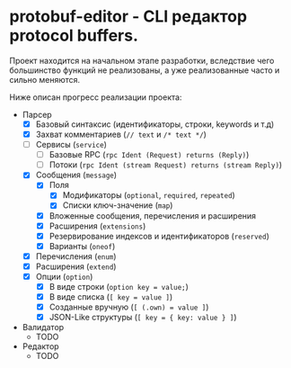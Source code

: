 # protobuf-editor - CLI редактор protocol buffers.

Проект находится на начальном этапе разработки, вследствие чего большинство функций не реализованы, а уже реализованные
часто и сильно меняются.

Ниже описан прогресс реализации проекта:

* Парсер
    - [x] Базовый синтаксис (идентификаторы, строки, keywords и т.д)
    - [x] Захват комментариев (`// text` и `/* text */`)
    - [ ] Сервисы (`service`)
      - [ ] Базовые RPC (`rpc Ident (Request) returns (Reply)`)
      - [ ] Потоки (`rpc Ident (stream Request) returns (stream Reply)`)
    - [x] Сообщения (`message`)
        - [x] Поля
            - [x] Модификаторы (`optional`, `required`, `repeated`)
            - [x] Списки ключ-значение (`map`)
        - [x] Вложенные сообщения, перечисления и расширения
        - [x] Расширения (`extensions`)
        - [x] Резервирование индексов и идентификаторов (`reserved`)
        - [x] Варианты (`oneof`)
    - [x] Перечисления (`enum`)
    - [x] Расширения (`extend`)
    - [x] Опции (`option`)
        - [x] В виде строки (`option key = value;`)
        - [x] В виде списка (`[ key = value ]`)
        - [x] Созданные вручную (`[ (.own) = value ]`)
        - [x] JSON-Like структуры (`[ key = { key: value } ]`)
* Валидатор
  * TODO
* Редактор
  * TODO